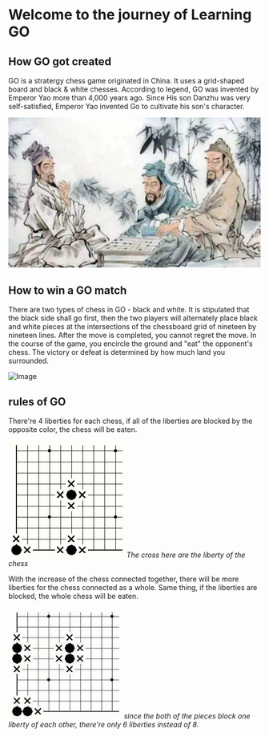 # Welcome to the journey of Learning GO


## How GO got created

GO is a stratergy chess game originated in China. It uses a grid-shaped board and black & white chesses. According to legend, GO was invented by Emperor Yao more than 4,000 years ago. Since His son Danzhu was very self-satisfied, Emperor Yao invented Go to cultivate his son's character.

![Image](https://raw.githubusercontent.com/hbfs666/GO/main/016895.png)


## How to win a GO match 

There are two types of chess in GO - black and white. It is stipulated that the black side shall go first, then the two players will alternately place black and white pieces at the intersections of the chessboard grid of nineteen by nineteen lines. After the move is completed, you cannot regret the move. In the course of the game, you encircle the ground and "eat" the opponent's chess. The victory or defeat is determined by how much land you surrounded.

![Image](https://n.sinaimg.cn/sports/transform/11/w496h315/20200308/8e23-iqrhckm2022398.png)

## rules of GO

There're 4 liberties for each chess, if all of the liberties are blocked by the opposite color, the chess will be eaten.

![Image](https://raw.githubusercontent.com/hbfs666/GO/main/20130918104611721.png)
*The cross here are the liberty of the chess*

With the increase of the chess connected together, there will be more liberties for the chess connected as a whole. Same thing, if the liberties are blocked, the whole chess will be eaten.

![Image](https://raw.githubusercontent.com/hbfs666/GO/main/image.jpeg)
*since the both of the pieces block one liberty of each other, there're only 6 liberties instead of 8.*
